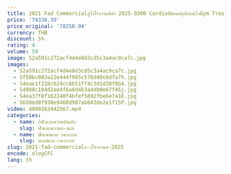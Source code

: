 ```yaml
---
title: 2021 Fad Commercialลู่วิ่งโรงงานสีดํา 2025-9300 Cardioฟิตเนสอุปกรณ์วิ่งGym Tread MillเดินPa
price: '74338.39'
price_original: '78250.94'
currency: THB
discount: 5%
rating: 4
volume: 59
image: S2a591c272acf4d4e8d3cd5c3a4ac9ca7c.jpg
images:
  - S2a591c272acf4d4e8d3cd5c3a4ac9ca7c.jpg
  - Sf50bc083a22e444f985c576dd0c6dfa7h.jpg
  - S4eae1f228c624cc6b51ff4c3d1d38f0bA.jpg
  - S4988c104d2ee4f6a8d4b3a4db0e67f45j.jpg
  - S4ea37f8f162240f4bfef5892fbe6e7a1E.jpg
  - S658ed8f930e9460d987ab643de2e1f15P.jpg
video: 4000263442567.mp4
categories:
  - name: กีฬาและความบันเทิง
    slug: ฬาและความบ-นเท
  - name: ฟิตเนสและ เพาะกาย
    slug: ตเนสและ-เพาะกาย
slug: 2021-fad-commercialล-งโรงงานส-2025
encode: ologCFC
lang: th
---
```

  